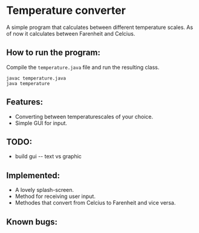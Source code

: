 # Temperature converter

A simple program that calculates between different temperature scales.
As of now it calculates between Farenheit and Celcius.

## How to run the program:
 
 Compile the `temperature.java` file and run the resulting class.
 
 ```shell
 javac temperature.java
 java temperature
 ```
##  Features:
 - Converting between temperaturescales of your choice.
 - Simple GUI for input.

##  TODO:
 - build gui
 -- text vs graphic


##  Implemented:
 - A lovely splash-screen.
 - Method for receiving user input.
 - Methodes that convert from Celcius to Farenheit and vice versa.

## Known bugs:

